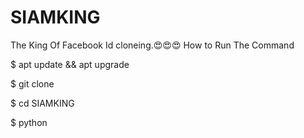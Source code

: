# SIAMKING
The King Of Facebook Id cloneing.😍😍😍
How to Run The Command 


$ apt update && apt upgrade 

$ git clone

$ cd SIAMKING

$ python 

